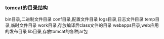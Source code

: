### tomcat的目录结构
bin目录,二进制文件目录
conf目录,配置文件目录
logs目录,日志文件目录
temp目录,临时文件目录
work目录,存放编译后class文件的目录
webapps目录,web应用的发布目录
lib目录,存放tomcat的各种jar包





